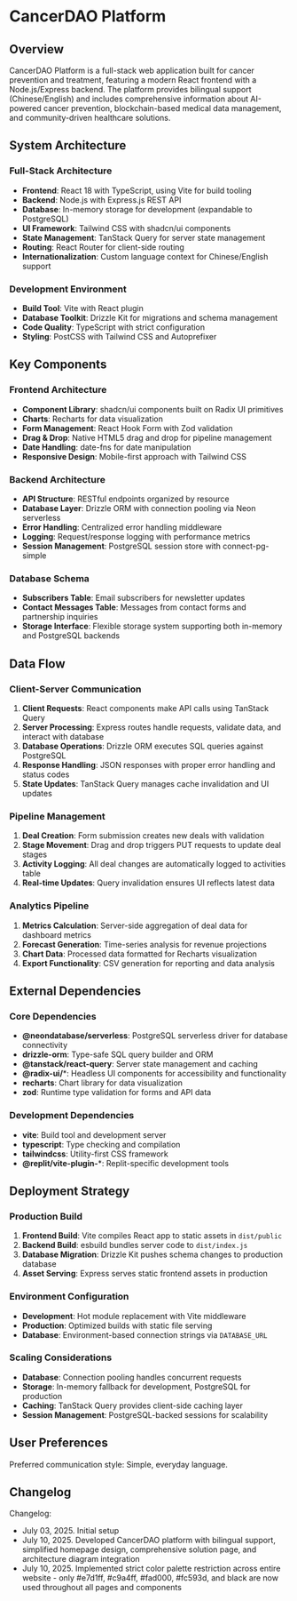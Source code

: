 # CancerDAO Platform

## Overview

CancerDAO Platform is a full-stack web application built for cancer prevention and treatment, featuring a modern React frontend with a Node.js/Express backend. The platform provides bilingual support (Chinese/English) and includes comprehensive information about AI-powered cancer prevention, blockchain-based medical data management, and community-driven healthcare solutions.

## System Architecture

### Full-Stack Architecture
- **Frontend**: React 18 with TypeScript, using Vite for build tooling
- **Backend**: Node.js with Express.js REST API
- **Database**: In-memory storage for development (expandable to PostgreSQL)
- **UI Framework**: Tailwind CSS with shadcn/ui components
- **State Management**: TanStack Query for server state management
- **Routing**: React Router for client-side routing
- **Internationalization**: Custom language context for Chinese/English support

### Development Environment
- **Build Tool**: Vite with React plugin
- **Database Toolkit**: Drizzle Kit for migrations and schema management
- **Code Quality**: TypeScript with strict configuration
- **Styling**: PostCSS with Tailwind CSS and Autoprefixer

## Key Components

### Frontend Architecture
- **Component Library**: shadcn/ui components built on Radix UI primitives
- **Charts**: Recharts for data visualization
- **Form Management**: React Hook Form with Zod validation
- **Drag & Drop**: Native HTML5 drag and drop for pipeline management
- **Date Handling**: date-fns for date manipulation
- **Responsive Design**: Mobile-first approach with Tailwind CSS

### Backend Architecture
- **API Structure**: RESTful endpoints organized by resource
- **Database Layer**: Drizzle ORM with connection pooling via Neon serverless
- **Error Handling**: Centralized error handling middleware
- **Logging**: Request/response logging with performance metrics
- **Session Management**: PostgreSQL session store with connect-pg-simple

### Database Schema
- **Subscribers Table**: Email subscribers for newsletter updates
- **Contact Messages Table**: Messages from contact forms and partnership inquiries
- **Storage Interface**: Flexible storage system supporting both in-memory and PostgreSQL backends

## Data Flow

### Client-Server Communication
1. **Client Requests**: React components make API calls using TanStack Query
2. **Server Processing**: Express routes handle requests, validate data, and interact with database
3. **Database Operations**: Drizzle ORM executes SQL queries against PostgreSQL
4. **Response Handling**: JSON responses with proper error handling and status codes
5. **State Updates**: TanStack Query manages cache invalidation and UI updates

### Pipeline Management
1. **Deal Creation**: Form submission creates new deals with validation
2. **Stage Movement**: Drag and drop triggers PUT requests to update deal stages
3. **Activity Logging**: All deal changes are automatically logged to activities table
4. **Real-time Updates**: Query invalidation ensures UI reflects latest data

### Analytics Pipeline
1. **Metrics Calculation**: Server-side aggregation of deal data for dashboard metrics
2. **Forecast Generation**: Time-series analysis for revenue projections
3. **Chart Data**: Processed data formatted for Recharts visualization
4. **Export Functionality**: CSV generation for reporting and data analysis

## External Dependencies

### Core Dependencies
- **@neondatabase/serverless**: PostgreSQL serverless driver for database connectivity
- **drizzle-orm**: Type-safe SQL query builder and ORM
- **@tanstack/react-query**: Server state management and caching
- **@radix-ui/***: Headless UI components for accessibility and functionality
- **recharts**: Chart library for data visualization
- **zod**: Runtime type validation for forms and API data

### Development Dependencies
- **vite**: Build tool and development server
- **typescript**: Type checking and compilation
- **tailwindcss**: Utility-first CSS framework
- **@replit/vite-plugin-***: Replit-specific development tools

## Deployment Strategy

### Production Build
1. **Frontend Build**: Vite compiles React app to static assets in `dist/public`
2. **Backend Build**: esbuild bundles server code to `dist/index.js`
3. **Database Migration**: Drizzle Kit pushes schema changes to production database
4. **Asset Serving**: Express serves static frontend assets in production

### Environment Configuration
- **Development**: Hot module replacement with Vite middleware
- **Production**: Optimized builds with static file serving
- **Database**: Environment-based connection strings via `DATABASE_URL`

### Scaling Considerations
- **Database**: Connection pooling handles concurrent requests
- **Storage**: In-memory fallback for development, PostgreSQL for production
- **Caching**: TanStack Query provides client-side caching layer
- **Session Management**: PostgreSQL-backed sessions for scalability

## User Preferences

Preferred communication style: Simple, everyday language.

## Changelog

Changelog:
- July 03, 2025. Initial setup
- July 10, 2025. Developed CancerDAO platform with bilingual support, simplified homepage design, comprehensive solution page, and architecture diagram integration
- July 10, 2025. Implemented strict color palette restriction across entire website - only #e7d1ff, #c9a4ff, #fad000, #fc593d, and black are now used throughout all pages and components